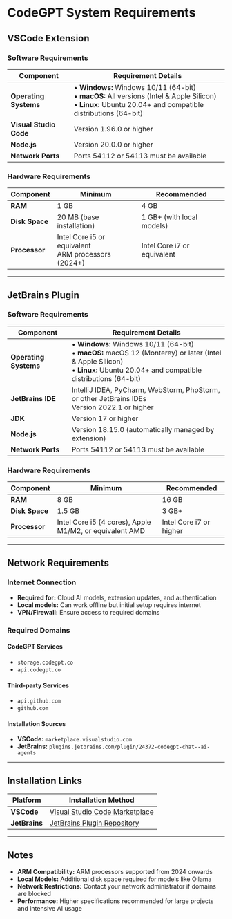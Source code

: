 # CodeGPT System Requirements

## VSCode Extension

### Software Requirements

| Component | Requirement Details |
|-----------|-------------------|
| **Operating Systems** | • **Windows:** Windows 10/11 (64-bit)<br>• **macOS:** All versions (Intel & Apple Silicon)<br>• **Linux:** Ubuntu 20.04+ and compatible distributions (64-bit) |
| **Visual Studio Code** | Version 1.96.0 or higher |
| **Node.js** | Version 20.0.0 or higher |
| **Network Ports** | Ports 54112 or 54113 must be available |

### Hardware Requirements

| Component | Minimum | Recommended |
|-----------|---------|-------------|
| **RAM** | 1 GB | 4 GB |
| **Disk Space** | 20 MB (base installation) | 1 GB+ (with local models) |
| **Processor** | Intel Core i5 or equivalent<br>ARM processors (2024+) | Intel Core i7 or equivalent |

---

## JetBrains Plugin

### Software Requirements

| Component | Requirement Details |
|-----------|-------------------|
| **Operating Systems** | • **Windows:** Windows 10/11 (64-bit)<br>• **macOS:** macOS 12 (Monterey) or later (Intel & Apple Silicon)<br>• **Linux:** Ubuntu 20.04+ and compatible distributions (64-bit) |
| **JetBrains IDE** | IntelliJ IDEA, PyCharm, WebStorm, PhpStorm, or other JetBrains IDEs<br>Version 2022.1 or higher |
| **JDK** | Version 17 or higher |
| **Node.js** | Version 18.15.0 (automatically managed by extension) |
| **Network Ports** | Ports 54112 or 54113 must be available |

### Hardware Requirements

| Component | Minimum | Recommended |
|-----------|---------|-------------|
| **RAM** | 8 GB | 16 GB |
| **Disk Space** | 1.5 GB | 3 GB+ |
| **Processor** | Intel Core i5 (4 cores), Apple M1/M2, or equivalent AMD | Intel Core i7 or higher |

---

## Network Requirements

### Internet Connection
- **Required for:** Cloud AI models, extension updates, and authentication
- **Local models:** Can work offline but initial setup requires internet
- **VPN/Firewall:** Ensure access to required domains

### Required Domains

#### CodeGPT Services
- `storage.codegpt.co`
- `api.codegpt.co`

#### Third-party Services
- `api.github.com`
- `github.com`

#### Installation Sources
- **VSCode:** `marketplace.visualstudio.com`
- **JetBrains:** `plugins.jetbrains.com/plugin/24372-codegpt-chat--ai-agents`

---

## Installation Links

| Platform | Installation Method |
|----------|-------------------|
| **VSCode** | [Visual Studio Code Marketplace](https://marketplace.visualstudio.com/) |
| **JetBrains** | [JetBrains Plugin Repository](https://plugins.jetbrains.com/plugin/24372-codegpt-chat--ai-agents) |

---

## Notes

- **ARM Compatibility:** ARM processors supported from 2024 onwards
- **Local Models:** Additional disk space required for models like Ollama
- **Network Restrictions:** Contact your network administrator if domains are blocked
- **Performance:** Higher specifications recommended for large projects and intensive AI usage

